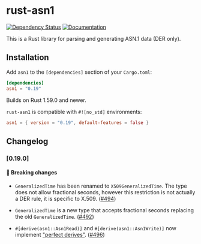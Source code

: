 # rust-asn1

[![Dependency Status][deps-rs-image]][deps-rs-link]
[![Documentation][docs-rs-image]][docs-rs-link]

This is a Rust library for parsing and generating ASN.1 data (DER only).

## Installation

Add `asn1` to the `[dependencies]` section of your `Cargo.toml`:

```toml
[dependencies]
asn1 = "0.19"
```

Builds on Rust 1.59.0 and newer.

`rust-asn1` is compatible with `#![no_std]` environments:

```toml
asn1 = { version = "0.19", default-features = false }
```

## Changelog

### [0.19.0]

#### :rotating_light: Breaking changes

- `GeneralizedTime` has been renamed to `X509GeneralizedTime`. The type does
  not allow fractional seconds, however this restriction is not actually a DER
  rule, it is specific to X.509.
  ([#494](https://github.com/alex/rust-asn1/pull/494))

- `GeneralizedTime` is a new type that accepts fractional seconds
  replacing the old `GeneralizedTime`.
  ([#492](https://github.com/alex/rust-asn1/pull/492))

- `#[derive(asn1::Asn1Read)]` and `#[derive(asn1::Asn1Write)]` now implement
  ["perfect derives"](https://smallcultfollowing.com/babysteps/blog/2022/04/12/implied-bounds-and-perfect-derive/).
  ([#496](https://github.com/alex/rust-asn1/pull/496))

[deps-rs-image]: https://deps.rs/repo/github/alex/rust-asn1/status.svg
[deps-rs-link]: https://deps.rs/repo/github/alex/rust-asn1
[docs-rs-image]: https://docs.rs/asn1/badge.svg
[docs-rs-link]: https://docs.rs/asn1/
